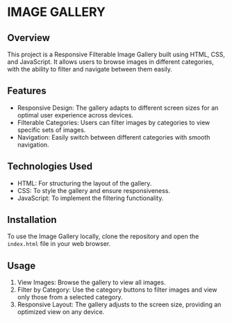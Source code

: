# IMAGE GALLERY

## Overview

This project is a Responsive Filterable Image Gallery built using HTML, CSS, and JavaScript. It allows users to browse images in different categories, with the ability to filter and navigate between them easily.

## Features

- Responsive Design: The gallery adapts to different screen sizes for an optimal user experience across devices.
- Filterable Categories: Users can filter images by categories to view specific sets of images.
- Navigation: Easily switch between different categories with smooth navigation.

## Technologies Used

- HTML: For structuring the layout of the gallery.
- CSS: To style the gallery and ensure responsiveness.
- JavaScript: To implement the filtering functionality.

## Installation

To use the Image Gallery locally, clone the repository and open the `index.html` file in your web browser.

## Usage

1. View Images: Browse the gallery to view all images.
2. Filter by Category: Use the category buttons to filter images and view only those from a selected category.
3. Responsive Layout: The gallery adjusts to the screen size, providing an optimized view on any device.
